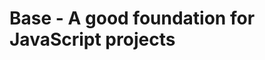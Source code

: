 Base - A good foundation for JavaScript projects
================================================


